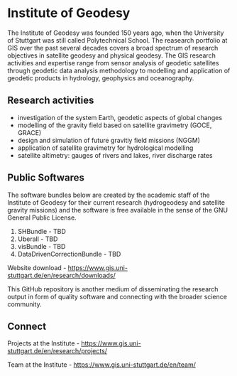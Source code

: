 # Institute of Geodesy
The Institute of Geodesy was founded 150 years ago, when the University of Stuttgart was still called Polytechnical School. The reasearch portfolio at GIS over the past several decades covers a broad spectrum of research objectives in satellite geodesy and physical geodesy. The GIS research activities and expertise range from sensor analysis of geodetic satellites through geodetic data analysis methodology to modelling and application of geodetic products in hydrology, geophysics and oceanography.


## Research activities
 - investigation of the system Earth, geodetic aspects of global changes
 - modelling of the gravity field based on satellite gravimetry (GOCE, GRACE)
 - design and simulation of future gravitiy field missions (NGGM)
 - application of satellite gravimetry for hydrological modelling
 - satellite altimetry: gauges of rivers and lakes, river discharge rates

## Public Softwares
The software bundles below are created by the academic staff of the Institute of Geodesy for their current research (hydrogeodesy and satellite gravity missions) and the software is free  available in the sense of the GNU General Public License.
1. SHBundle - TBD
2. Uberall - TBD
3. visBundle - TBD
4. DataDrivenCorrectionBundle - TBD

Website download - https://www.gis.uni-stuttgart.de/en/research/downloads/

This GitHub repository is another medium of disseminating the research output in form of quality software and connecting with the broader science community.

## Connect
Projects at the Institute - https://www.gis.uni-stuttgart.de/en/research/projects/

Team at the Institute - https://www.gis.uni-stuttgart.de/en/team/
